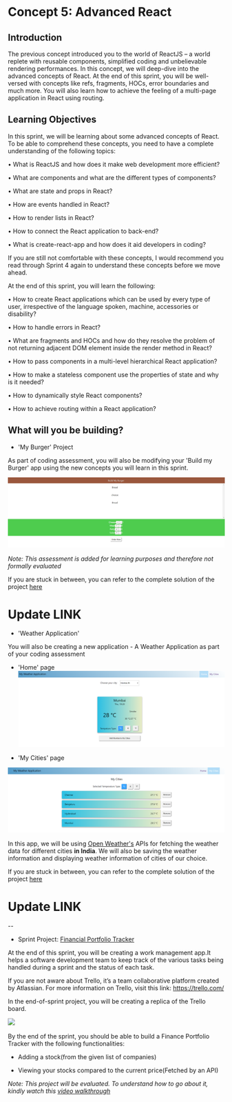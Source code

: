 # Concept 5: Advanced React

## Introduction

The previous concept introduced you to the world of ReactJS – a world replete with reusable components, simplified coding and unbelievable rendering performances. In this concept, we will deep-dive into the advanced concepts of React. At the end of this sprint, you will be well-versed with concepts like refs, fragments, HOCs, error boundaries and much more. You will also learn how to achieve the feeling of a multi-page application in React using routing.


## Learning Objectives

In this sprint, we will be learning about some advanced concepts of React. To be able to comprehend these concepts, you need to have a complete understanding of the following topics:

•       What is ReactJS and how does it make web development more efficient?

•       What are components and what are the different types of components?

•       What are state and props in React?

•       How are events handled in React?

•       How to render lists in React? 

•       How to connect the React application to back-end?

•       What is create-react-app and how does it aid developers in coding?

If you are still not comfortable with these concepts, I would recommend you read through Sprint 4 again to understand these concepts before we move ahead.

At the end of this sprint, you will learn the following:

•	How to create React applications which can be used by every type of user, irrespective of the language spoken, machine, accessories or disability?

•	How to handle errors in React?

•	What are fragments and HOCs and how do they resolve the problem of not returning adjacent DOM element inside the render method in React?

•	How to pass components in a multi-level hierarchical React application?

•	How to make a stateless component use the properties of state and why is it needed?

•	How to dynamically style React components?

•	How to achieve routing within a React application?



## What will you be building?


- 'My Burger' Project

As part of coding assessment, you will also be modifying your 'Build my Burger' app using the new concepts you will learn in this sprint.

![](./images/assignment_512.PNG)



*Note: This assessment is added for learning purposes and therefore not formally evaluated*


If you are stuck in between, you can refer to the complete solution of the project [here](https://drive.google.com/file/d/1BiFcjVIviF3ZGB25ax00dAbd7PBjwpvb/view?usp=sharing)

# Update LINK


- 'Weather Application'

You will also be creating a new application - A Weather Application as part of your coding assessment

- 'Home' page
![](./images/assignment_532c.PNG)

- 'My Cities' page

![](./images/assignment_532b.PNG) 



In this app, we will be using [Open Weather's](https://openweathermap.org/api) APIs for fetching the weather data for different cities **in India**.  We will also be saving the weather information and displaying weather information of cities of our choice.
 

If you are stuck in between, you can refer to the complete solution of the project [here](https://drive.google.com/file/d/1BiFcjVIviF3ZGB25ax00dAbd7PBjwpvb/view?usp=sharing)


# Update LINK

--

- Sprint Project: [Financial Portfolio Tracker](5.%20Project)

At the end of this sprint, you will be creating a work management app.It helps a software development team to keep track of the various tasks being handled during a sprint and the status of each task.

If you are not aware about Trello, it’s a team collaborative platform created by Atlassian.  For more information on Trello, visit this link: https://trello.com/

In the end-of-sprint project, you will be creating a replica of the Trello board.


![](https://github.com/greyatom-school/the-minerva-project/raw/master/FEWD/sprint_4/images/FP1.png)


By the end of the sprint, you should be able to build a Finance Portfolio Tracker with the following functionalities:

- Adding a stock(from the given list of companies)

- Viewing your stocks compared to the current price(Fetched by an API)


*Note: This project will be evaluated. To understand how to go about it, kindly watch this [video walkthrough](https://vimeo.com/383940265/d48675eeed)*
